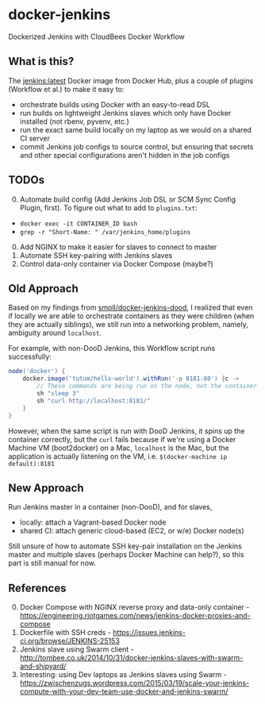 # docker-jenkins
Dockerized Jenkins with CloudBees Docker Workflow

## What is this?
The [jenkins:latest](https://github.com/jenkinsci/docker) Docker image from Docker Hub, plus a couple of plugins (Workflow et al.) to make it easy to:

* orchestrate builds using Docker with an easy-to-read DSL
* run builds on lightweight Jenkins slaves which only have Docker installed (not rbenv, pyvenv, etc.)
* run the exact same build locally on my laptop as we would on a shared CI server
* commit Jenkins job configs to source control, but ensuring that secrets and other special configurations aren't hidden in the job configs

## TODOs
0. Automate build config (Add Jenkins Job DSL or SCM Sync Config Plugin, first). To figure out what to add to `plugins.txt`:
  * `docker exec -it CONTAINER_ID bash`
  * `grep -r "Short-Name: " /var/jenkins_home/plugins`
0. Add NGINX to make it easier for slaves to connect to master
0. Automate SSH key-pairing with Jenkins slaves
0. Control data-only container via Docker Compose (maybe?)

## Old Approach
Based on my findings from [smoll/docker-jenkins-dood](https://github.com/smoll/docker-jenkins-dood), I realized that even if locally we are able to orchestrate containers as they were children (when they are actually siblings), we still run into a networking problem, namely, ambiguity around `localhost`.

For example, with non-DooD Jenkins, this Workflow script runs successfully:

```groovy
node('docker') {
    docker.image('tutum/hello-world').withRun('-p 8181:80') {c ->
    	// These commands are being run on the node, not the container
        sh "sleep 3"
        sh "curl http://localhost:8181/"
    }
}
```

However, when the same script is run with DooD Jenkins, it spins up the container correctly, but the `curl` fails because if we're using a Docker Machine VM (boot2docker) on a Mac, `localhost` is the Mac, but the application is actually listening on the VM, i.e. `$(docker-machine ip default):8181`

## New Approach
Run Jenkins master in a container (non-DooD), and for slaves,

* locally: attach a Vagrant-based Docker node
* shared CI: attach generic cloud-based (EC2, or w/e) Docker node(s)

Still unsure of how to automate SSH key-pair installation on the Jenkins master and multiple slaves (perhaps Docker Machine can help?), so this part is still manual for now.

## References
0. Docker Compose with NGINX reverse proxy and data-only container - https://engineering.riotgames.com/news/jenkins-docker-proxies-and-compose
0. Dockerfile with SSH creds - https://issues.jenkins-ci.org/browse/JENKINS-25153
0. Jenkins slave using Swarm client - http://tombee.co.uk/2014/10/31/docker-jenkins-slaves-with-swarm-and-shipyard/
0. Interesting: using Dev laptops as Jenkins slaves using Swarm - https://zwischenzugs.wordpress.com/2015/03/19/scale-your-jenkins-compute-with-your-dev-team-use-docker-and-jenkins-swarm/
